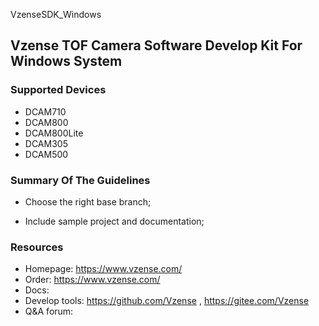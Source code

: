 VzenseSDK_Windows

## Vzense TOF Camera Software Develop Kit For Windows System

### Supported Devices

- DCAM710
- DCAM800
- DCAM800Lite
- DCAM305
- DCAM500

### Summary Of The Guidelines

- Choose the right base branch;

- Include sample project and documentation;

### Resources

- Homepage: https://www.vzense.com/
- Order: https://www.vzense.com/
- Docs:
- Develop tools: https://github.com/Vzense , https://gitee.com/Vzense
- Q&A forum: 
